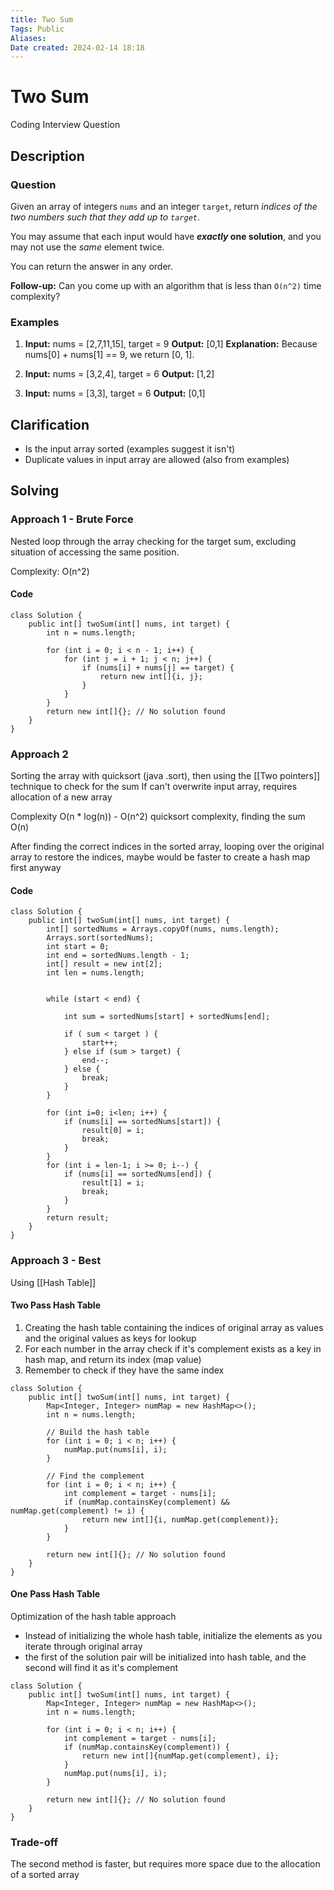 ```yaml
---
title: Two Sum
Tags: Public
Aliases:
Date created: 2024-02-14 18:18
---
```


# Two Sum
Coding Interview Question

## Description

### Question
Given an array of integers `nums` and an integer `target`, return _indices of the two numbers such that they add up to `target`_.

You may assume that each input would have **_exactly_ one solution**, and you may not use the _same_ element twice.

You can return the answer in any order.

**Follow-up:** Can you come up with an algorithm that is less than `O(n^2)` time complexity?

### Examples
1. **Input:** nums = [2,7,11,15], target = 9
	**Output:** [0,1]
	**Explanation:** Because nums[0] + nums[1] == 9, we return [0, 1].

2. 
	**Input:** nums = [3,2,4], target = 6
	**Output:** [1,2]

3. 
	**Input:** nums = [3,3], target = 6
	**Output:** [0,1]

## Clarification

- Is the input array sorted (examples suggest it isn't)
- Duplicate values in input array are allowed (also from examples)

## Solving

### Approach 1 - Brute Force
Nested loop through the array checking for the target sum, excluding situation of accessing the same position.

Complexity: O(n^2)

#### Code
```
class Solution {
    public int[] twoSum(int[] nums, int target) {
        int n = nums.length;
        
        for (int i = 0; i < n - 1; i++) {
            for (int j = i + 1; j < n; j++) {
                if (nums[i] + nums[j] == target) {
                    return new int[]{i, j};
                }
            }
        }
        return new int[]{}; // No solution found
    }
}
```

### Approach 2


Sorting the array with quicksort (java .sort), then using the [[Two pointers]] technique to check for the sum
If can't overwrite input array, requires allocation of a new array

Complexity O(n * log(n)) - O(n^2) quicksort complexity, finding the sum O(n) 

After finding the correct indices in the sorted array, looping over the original array to restore the indices, maybe would be faster to create a hash map first anyway

#### Code
```
class Solution {
    public int[] twoSum(int[] nums, int target) {
        int[] sortedNums = Arrays.copyOf(nums, nums.length);
        Arrays.sort(sortedNums);
        int start = 0;
        int end = sortedNums.length - 1;
        int[] result = new int[2];
        int len = nums.length;


        while (start < end) {

            int sum = sortedNums[start] + sortedNums[end];

            if ( sum < target ) {
                start++;
            } else if (sum > target) {
                end--;
            } else {
                break;
            } 
        }

        for (int i=0; i<len; i++) {
            if (nums[i] == sortedNums[start]) {
                result[0] = i;
                break;
            }
        }
        for (int i = len-1; i >= 0; i--) {
            if (nums[i] == sortedNums[end]) {
                result[1] = i;
                break;
            }
        }
        return result;
    }
}
```

### Approach 3 - Best
Using [[Hash Table]] 

#### Two Pass Hash Table

1. Creating the hash table containing the indices of original array as values and the original values as keys for lookup
2. For each number in the array check if it's complement exists as a key in hash map, and return its index (map value)
3. Remember to check if they have the same index

```
class Solution {
    public int[] twoSum(int[] nums, int target) {
        Map<Integer, Integer> numMap = new HashMap<>();
        int n = nums.length;

        // Build the hash table
        for (int i = 0; i < n; i++) {
            numMap.put(nums[i], i);
        }

        // Find the complement
        for (int i = 0; i < n; i++) {
            int complement = target - nums[i];
            if (numMap.containsKey(complement) && numMap.get(complement) != i) {
                return new int[]{i, numMap.get(complement)};
            }
        }

        return new int[]{}; // No solution found
    }
}
```

#### One Pass Hash Table
Optimization of the hash table approach

- Instead of initializing the whole hash table, initialize the elements as you iterate through original array
- the first of the solution pair will be initialized into hash table, and the second will find it as it's complement
```
class Solution {
    public int[] twoSum(int[] nums, int target) {
        Map<Integer, Integer> numMap = new HashMap<>();
        int n = nums.length;

        for (int i = 0; i < n; i++) {
            int complement = target - nums[i];
            if (numMap.containsKey(complement)) {
                return new int[]{numMap.get(complement), i};
            }
            numMap.put(nums[i], i);
        }

        return new int[]{}; // No solution found
    }
}
```


### Trade-off
The second method is faster, but requires more space due to the allocation of a sorted array
